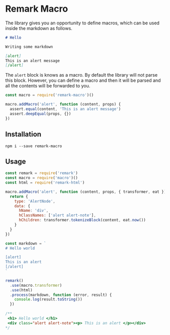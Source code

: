 # Remark Macro

The library gives you an opportunity to define macros, which can be used inside the markdown as follows.

```md
# Hello

Writing some markdown

[alert]
This is an alert message
[/alert]
```

The `alert` block is knows as a macro. By default the library will not parse this block. However, you can define a macro and then it will be parsed and all the contents will be forwarded to you.

```js
const macro = require('remark-macro')()

macro.addMacro('alert', function (content, props) {
  assert.equal(content, 'This is an alert message')
  assert.deepEqual(props, {})
})
```

## Installation

```
npm i --save remark-macro
```

## Usage

```js
const remark = require('remark')
const macro = require('macro')()
const html = require('remark-html')

macro.addMacro('alert', function (content, props, { transformer, eat }) {
  return {
    type: 'AlertNode',
    data: {
      hName: 'div',
      hClassNames: ['alert alert-note'],
      hChildren: transformer.tokenizeBlock(content, eat.now())
    }
  } 
})

const markdown = `
# Hello world

[alert]
This is an alert
[/alert]
`

remark()
  .use(macro.transformer)
  .use(html)
  .process(markdown, function (error, result) {
    console.log(result.toString())
  })
  
/**
 <h1> Hello world </h1>
 <div class="alert alert-note"><p> This is an alert </p></div>
*/
```
